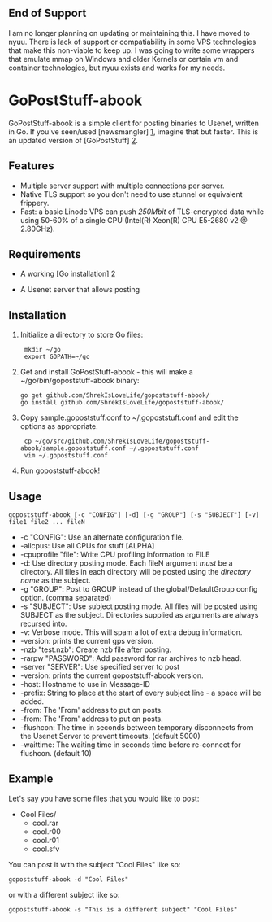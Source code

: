 End of Support
--------------
I am no longer planning on updating or maintaining this.
I have moved to nyuu.
There is lack of support or compatiability in some VPS technologies that make this non-viable to keep up. I was going to write some wrappers that emulate mmap on Windows and older Kernels or certain vm and container technologies, but nyuu exists and works for my needs.


GoPostStuff-abook
===========

GoPostStuff-abook is a simple client for posting binaries to Usenet, written in Go. If you've
seen/used [newsmangler] [1], imagine that but faster.
This is an updated version of [GoPostStuff] [2].

  [1]: https://github.com/madcowfred/newsmangler/ "newsmangler"
  [2]: https://github.com/madcowfred/GoPostStuff/ "GoPostStuff"

Features
--------
* Multiple server support with multiple connections per server.
* Native TLS support so you don't need to use stunnel or equivalent frippery.
* Fast: a basic Linode VPS can push *250Mbit* of TLS-encrypted data while using 50-60%
  of a single CPU (Intel(R) Xeon(R) CPU E5-2680 v2 @ 2.80GHz).


Requirements
------------
* A working [Go installation] [2]
* A Usenet server that allows posting

  [2]: http://golang.org/doc/install  "Getting Started - The Go Programming Language"

Installation
------------
1. Initialize a directory to store Go files:

        mkdir ~/go
        export GOPATH=~/go

1.  Get and install GoPostStuff-abook - this will make a ~/go/bin/gopoststuff-abook binary:

        go get github.com/ShrekIsLoveLife/gopoststuff-abook/
        go install github.com/ShrekIsLoveLife/gopoststuff-abook/

3. Copy sample.gopoststuff.conf to ~/.gopoststuff.conf and edit the options as appropriate.

        cp ~/go/src/github.com/ShrekIsLoveLife/gopoststuff-abook/sample.gopoststuff.conf ~/.gopoststuff.conf
        vim ~/.gopoststuff.conf

4. Run gopoststuff-abook!

Usage
-----

``gopoststuff-abook [-c "CONFIG"] [-d] [-g "GROUP"] [-s "SUBJECT"] [-v] file1 file2 ... fileN``

* -c "CONFIG": Use an alternate configuration file.
* -allcpus: Use all CPUs for stuff [ALPHA]
* -cpuprofile "file": Write CPU profiling information to FILE
* -d: Use directory posting mode. Each fileN argument _must_ be a directory. All files in each
  directory will be posted using the _directory name_ as the subject.
* -g "GROUP": Post to GROUP instead of the global/DefaultGroup config option. (comma separated)
* -s "SUBJECT": Use subject posting mode. All files will be posted using SUBJECT as the subject.
  Directories supplied as arguments are always recursed into.
* -v: Verbose mode. This will spam a lot of extra debug information.
* -version: prints the current gps version.
* -nzb "test.nzb": Create nzb file after posting.
* -rarpw "PASSWORD": Add password for rar archives to nzb head.
* -server "SERVER": Use specified server to post
* -version: prints the current gopoststuff-abook version.
* -host: Hostname to use in Message-ID
* -prefix: String to place at the start of every subject line - a space will be added.
* -from: The 'From' address to put on posts.
* -from: The 'From' address to put on posts.
* -flushcon: The time in seconds between temporary disconnects from the Usenet Server to prevent timeouts. (default 5000)
* -waittime: The waiting time in seconds time before re-connect for flushcon. (default 10)


Example
-------
Let's say you have some files that you would like to post:

* Cool Files/
    + cool.rar
    + cool.r00
    + cool.r01
    + cool.sfv

You can post it with the subject "Cool Files" like so:

``gopoststuff-abook -d "Cool Files"``

or with a different subject like so:

``gopoststuff-abook -s "This is a different subject" "Cool Files"``

